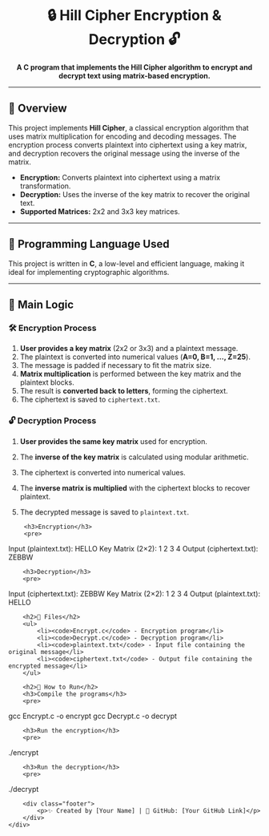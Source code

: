 <h1 align="center">🔒 Hill Cipher Encryption & Decryption 🔓</h1>

<p align="center">
  <strong>A C program that implements the Hill Cipher algorithm to encrypt and decrypt text using matrix-based encryption.</strong>
</p>

---

## 📌 Overview

This project implements **Hill Cipher**, a classical encryption algorithm that uses matrix multiplication for encoding and decoding messages. The encryption process converts plaintext into ciphertext using a key matrix, and decryption recovers the original message using the inverse of the matrix.

- **Encryption:** Converts plaintext into ciphertext using a matrix transformation.
- **Decryption:** Uses the inverse of the key matrix to recover the original text.
- **Supported Matrices:** 2x2 and 3x3 key matrices.

---

## 🚀 Programming Language Used

This project is written in **C**, a low-level and efficient language, making it ideal for implementing cryptographic algorithms.

---

## 🔑 Main Logic

### 🛠 Encryption Process
1. **User provides a key matrix** (2x2 or 3x3) and a plaintext message.
2. The plaintext is converted into numerical values (**A=0, B=1, ..., Z=25**).
3. The message is padded if necessary to fit the matrix size.
4. **Matrix multiplication** is performed between the key matrix and the plaintext blocks.
5. The result is **converted back to letters**, forming the ciphertext.
6. The ciphertext is saved to `ciphertext.txt`.

### 🔓 Decryption Process
1. **User provides the same key matrix** used for encryption.
2. The **inverse of the key matrix** is calculated using modular arithmetic.
3. The ciphertext is converted into numerical values.
4. The **inverse matrix is multiplied** with the ciphertext blocks to recover plaintext.
5. The decrypted message is saved to `plaintext.txt`.
   
        <h3>Encryption</h3>
        <pre>
Input (plaintext.txt):  HELLO
Key Matrix (2×2):
1 2
3 4
Output (ciphertext.txt):  ZEBBW
        </pre>

        <h3>Decryption</h3>
        <pre>
Input (ciphertext.txt):  ZEBBW
Key Matrix (2×2):
1 2
3 4
Output (plaintext.txt):  HELLO
        </pre>

        <h2>📂 Files</h2>
        <ul>
            <li><code>Encrypt.c</code> - Encryption program</li>
            <li><code>Decrypt.c</code> - Decryption program</li>
            <li><code>plaintext.txt</code> - Input file containing the original message</li>
            <li><code>ciphertext.txt</code> - Output file containing the encrypted message</li>
        </ul>

        <h2>🚀 How to Run</h2>
        <h3>Compile the programs</h3>
        <pre>
gcc Encrypt.c -o encrypt
gcc Decrypt.c -o decrypt
        </pre>

        <h3>Run the encryption</h3>
        <pre>
./encrypt
        </pre>

        <h3>Run the decryption</h3>
        <pre>
./decrypt
        </pre>

        <div class="footer">
            <p>✨ Created by [Your Name] | 📌 GitHub: [Your GitHub Link]</p>
        </div>
    </div>
</body>
</html>
